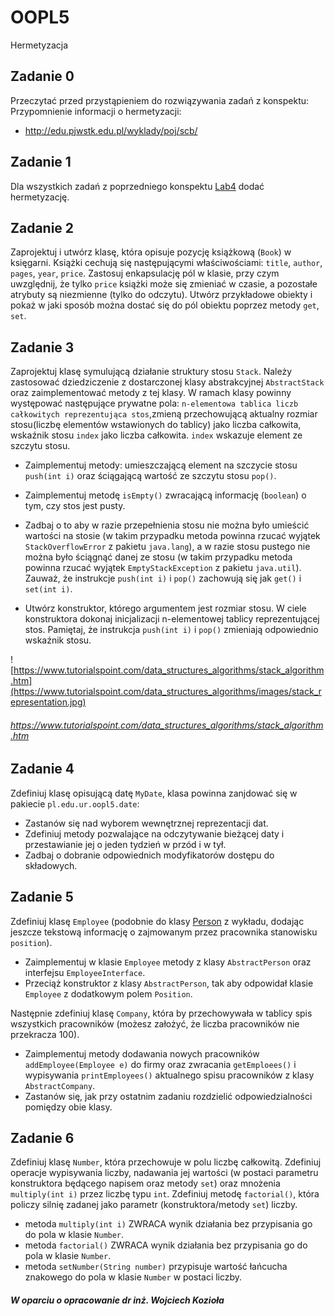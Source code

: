 # OOPL5
Hermetyzacja

## Zadanie 0
Przeczytać przed przystąpieniem do rozwiązywania zadań z konspektu:
Przypomnienie informacji o hermetyzacji: 

* http://edu.pjwstk.edu.pl/wyklady/poj/scb/

## Zadanie 1
Dla wszystkich zadań z poprzedniego konspektu [Lab4](https://github.com/UR-OOP/OOPL4) dodać hermetyzację.

## Zadanie 2
Zaprojektuj i utwórz klasę, która opisuje pozycję książkową (`Book`) w księgarni. Książki cechują się następującymi właściwościami: `title`, `author`, `pages`, `year`, `price`. Zastosuj enkapsulację pól w klasie, przy czym uwzględnij, że tylko `price` książki może się zmieniać w czasie, a pozostałe atrybuty są niezmienne (tylko do odczytu). Utwórz przykładowe obiekty i pokaż w jaki sposób można dostać się do pól obiektu poprzez metody `get`, `set`.

## Zadanie 3
Zaprojektuj klasę symulującą działanie struktury stosu `Stack`. Należy zastosować dziedziczenie z dostarczonej klasy abstrakcyjnej `AbstractStack` oraz zaimplementować metody z tej klasy. W ramach klasy powinny występować następujące prywatne pola: `n-elementowa tablica liczb całkowitych reprezentująca stos`,zmieną przechowującą aktualny rozmiar stosu(liczbę elementów wstawionych do tablicy) jako liczba całkowita, wskaźnik stosu `index` jako liczba całkowita. `index` wskazuje element ze szczytu stosu. 

* Zaimplementuj metody: umieszczającą element na szczycie stosu `push(int i)` oraz  ściągającą wartość ze szczytu stosu `pop()`. 

* Zaimplementuj metodę `isEmpty()` zwracającą informację (`boolean`) o tym, czy stos jest pusty.

* Zadbaj o to aby w razie przepełnienia stosu nie można było umieścić wartości na stosie (w takim przypadku metoda powinna rzucać wyjątek `StackOverflowError` z pakietu `java.lang`), a w razie stosu pustego nie można było ściągnąć danej ze stosu (w takim przypadku metoda powinna rzucać wyjątek `EmptyStackException` z pakietu `java.util`). Zauważ, że instrukcje `push(int i)` i `pop()` zachowują się jak `get()` i `set(int i)`. 

* Utwórz konstruktor, którego argumentem jest rozmiar stosu. W ciele konstruktora dokonaj inicjalizacji n-elementowej tablicy reprezentującej stos. Pamiętaj, że instrukcja `push(int i)` i `pop()` zmieniają odpowiednio wskaźnik stosu.

![https://www.tutorialspoint.com/data_structures_algorithms/stack_algorithm.htm](https://www.tutorialspoint.com/data_structures_algorithms/images/stack_representation.jpg)

###### https://www.tutorialspoint.com/data_structures_algorithms/stack_algorithm.htm

## Zadanie 4
Zdefiniuj klasę opisującą datę `MyDate`, klasa powinna zanjdować się w pakiecie `pl.edu.ur.oopl5.date`:

* Zastanów się nad wyborem wewnętrznej reprezentacji dat. 
* Zdefiniuj metody pozwalające na odczytywanie bieżącej daty i przestawianie jej o jeden tydzień w przód i w tył. 
* Zadbaj o dobranie odpowiednich modyfikatorów dostępu do składowych. 


## Zadanie 5
Zdefiniuj klasę `Employee` (podobnie do klasy [Person](https://github.com/UR-OOP/OOPL4#zadanie-1) z wykładu, dodając jeszcze tekstową informację o zajmowanym przez pracownika stanowisku `position`).

* Zaimplementuj w klasie `Employee` metody z klasy `AbstractPerson` oraz interfejsu `EmployeeInterface`.
* Przeciąż konstruktor z klasy `AbstractPerson`, tak aby odpowidał klasie `Employee` z dodatkowym polem `Position`.

Następnie zdefiniuj klasę `Company`, która by przechowywała w tablicy spis wszystkich pracowników (możesz założyć, że liczba pracowników nie przekracza 100). 

* Zaimplementuj metody dodawania nowych pracowników `addEmployee(Employee e)` do firmy oraz zwracania `getEmploees()` i wypisywania `printEmployees()` aktualnego spisu pracowników z klasy `AbstractCompany`. 
* Zastanów się, jak przy ostatnim zadaniu rozdzielić odpowiedzialności pomiędzy obie klasy.

## Zadanie 6
Zdefiniuj klasę `Number`, która przechowuje w polu liczbę całkowitą. Zdefiniuj operacje wypisywania liczby, nadawania jej wartości (w postaci parametru konstruktora będącego napisem oraz metody `set`) oraz mnożenia `multiply(int i)` przez liczbę typu `int`. Zdefiniuj metodę `factorial()`, która policzy silnię zadanej jako parametr (konstruktora/metody `set`) liczby. 

* metoda `multiply(int i)` ZWRACA wynik działania bez przypisania go do pola w klasie `Number`.
* metoda `factorial()` ZWRACA wynik działania bez przypisania go do pola w klasie `Number`.
* metoda `setNumber(String number)` przypisuje wartość łańcucha znakowego do pola w klasie `Number` w postaci liczby.

##### W oparciu o opracowanie dr inż. Wojciech Kozioła
